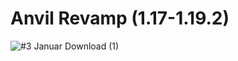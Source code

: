 # Anvil Revamp (1.17-1.19.2)
![#3 Januar Download (1)](https://user-images.githubusercontent.com/63336853/120971786-1a8a2580-c77e-11eb-8d3f-b71c063cfd08.jpg)

